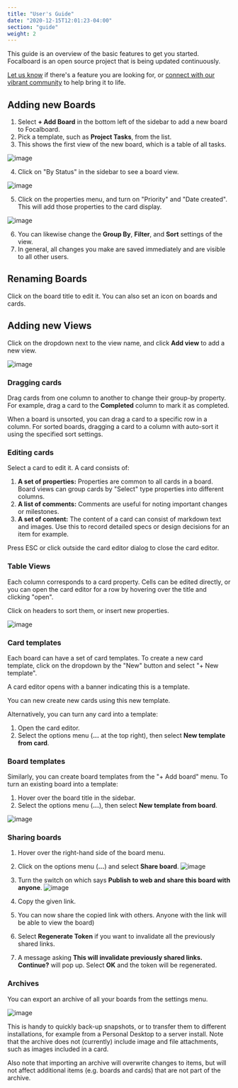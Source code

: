 ```yaml
---
title: "User's Guide"
date: "2020-12-15T12:01:23-04:00"
section: "guide"
weight: 2
---
```


This guide is an overview of the basic features to get you started. Focalboard is an open source project that is being updated continuously.

[Let us know](/feedback/) if there's a feature you are looking for, or [connect with our vibrant community](https://community.mattermost.com/core/channels/focalboard) to help bring it to life.

## Adding new Boards

1. Select **+ Add Board** in the bottom left of the sidebar to add a new board to Focalboard.
2. Pick a template, such as **Project Tasks**, from the list.
3. This shows the first view of the new board, which is a table of all tasks.

![image](./all%20tasks.png)

4. Click on "By Status" in the sidebar to see a board view.

![image](./by%20status.png)

5. Click on the properties menu, and turn on "Priority" and "Date created". This will add those properties to the card display.

![image](./by%20status%20properties.png)

6. You can likewise change the **Group By**, **Filter**, and **Sort** settings of the view.
7. In general, all changes you make are saved immediately and are visible to all other users.

## Renaming Boards

Click on the board title to edit it. You can also set an icon on boards and cards.

## Adding new Views

Click on the dropdown next to the view name, and click **Add view** to add a new view.

![image](./add%20view.png)

### Dragging cards

Drag cards from one column to another to change their group-by property. For example, drag a card to the **Completed** column to mark it as completed.

When a board is unsorted, you can drag a card to a specific row in a column. For sorted boards, dragging a card to a column with auto-sort it using the specified sort settings.

### Editing cards

Select a card to edit it. A card consists of:

1. **A set of properties:** Properties are common to all cards in a board. Board views can group cards by "Select" type properties into different columns.
2. **A list of comments:** Comments are useful for noting important changes or milestones.
3. **A set of content:** The content of a card can consist of markdown text and images. Use this to record detailed specs or design decisions for an item for example.

Press ESC or click outside the card editor dialog to close the card editor.

### Table Views

Each column corresponds to a card property. Cells can be edited directly, or you can open the card editor for a row by hovering over the title and clicking "open".

Click on headers to sort them, or insert new properties.

![image](./table%20header%20menu.png)

### Card templates

Each board can have a set of card templates. To create a new card template, click on the dropdown by the "New" button and select "+ New template".

A card editor opens with a banner indicating this is a template.

You can new create new cards using this new template.

Alternatively, you can turn any card into a template:

1. Open the card editor.
2. Select the options menu (**...** at the top right), then select **New template from card**.

### Board templates

Similarly, you can create board templates from the "+ Add board" menu. To turn an existing board into a template:

1. Hover over the board title in the sidebar.
2. Select the options menu (**...**), then select **New template from board**.

![image](./board%20sidebar%20menu.png)

### Sharing boards

1. Hover over the right-hand side of the board menu.
2. Click on the options menu (**...**) and select **Share board**.
![image](./share%20board.png)

3. Turn the switch on which says **Publish to web and share this board with anyone**.
![image](./share%20board%20menu.png)

4. Copy the given link.
5. You can now share the copied link with others. Anyone with the link will be able to view the board)
6. Select **Regenerate Token** if you want to invalidate all the previously shared links.
7. A message asking **This will invalidate previously shared links. Continue?** will pop up. Select **OK** and the token will be regenerated.

### Archives

You can export an archive of all your boards from the settings menu.

![image](./settings%20menu.png)

This is handy to quickly back-up snapshots, or to transfer them to different installations, for example from a Personal Desktop to a server install. Note that the archive does not (currently) include image and file attachments, such as images included in a card.

Also note that importing an archive will overwrite changes to items, but will not affect additional items (e.g. boards and cards) that are not part of the archive.
